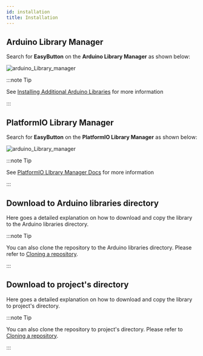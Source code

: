 ```yaml
---
id: installation
title: Installation
---
```




## Arduino Library Manager

Search for **EasyButton** on the **Arduino Library Manager** as shown below:



![arduino_Library_manager](https://easybtn.earias.me/img/arduino_Library_manager.gif)



:::note Tip

See [Installing Additional Arduino Libraries](https://www.arduino.cc/en/Guide/Libraries) for more information

:::

## PlatformIO Library Manager

Search for **EasyButton** on the **PlatformIO Library Manager** as shown below:

![arduino_Library_manager](https://easybtn.earias.me/img/platformio_Library_manager.gif)

:::note Tip

See [PlatformIO LIbrary Manager Docs](https://docs.platformio.org/en/latest/librarymanager/) for more information

:::

## Download to Arduino libraries directory

Here goes a detailed explanation on how to download and copy the library to the Arduino libraries directory.

:::note Tip

You can also clone the repository to the Arduino libraries directory. Please refer to [Cloning a repository](https://help.github.com/en/github/creating-cloning-and-archiving-repositories/cloning-a-repository).

:::

## Download to project's directory

Here goes a detailed explanation on how to download and copy the library to project's directory.

:::note Tip

You can also clone the repository to project's directory. Please refer to [Cloning a repository](https://help.github.com/en/github/creating-cloning-and-archiving-repositories/cloning-a-repository).

:::